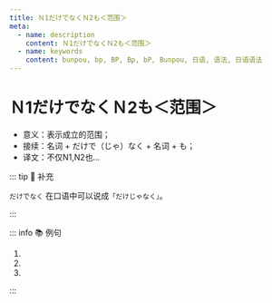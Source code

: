 ```yaml
---
title: Ｎ1だけでなくＮ2も＜范围＞
meta:
  - name: description
    content: Ｎ1だけでなくＮ2も＜范围＞
  - name: keywords
    content: bunpou, bp, BP, Bp, bP, Bunpou, 日语, 语法, 日语语法
---
```


# Ｎ1だけでなくＮ2も＜范围＞

* 意义：表示成立的范围；
* 接续：名词 + だけで（じゃ）なく + 名词 + も；
* 译文：不仅N1,N2也...

::: tip :bookmark: 补充

`だけでなく` 在口语中可以说成`「だけじゃなく」`。

:::

::: info :books: 例句

1. <grammer-content id='1-11-4-0' sentence="お[母/か]さんは[日本/にほん]の[舞台/ぶたい]**だけじゃなく**、[外国/がいこく]の[舞台/ぶたい]にも[興味/きょうみ]があるんですね。" trans="妈妈不仅对日本的舞台剧感兴趣，国外的舞台剧她也感兴趣。" />
2. <grammer-content id='1-11-4-1' sentence="あの[人/ひと]は[英語/えいご]**だけでなく**、[日本語/にほんご]も[話/はな]せます。" trans="那个人不仅会英语，也会日语。" />
3. <grammer-content id='1-11-4-2' sentence="1[年生/ねんせい]**だけじゃなく**、2[年生/ねんせい]と[3年生/ねんせい]もパーティーに[行/い]きます。" trans="聚会不止一年级学生，二三年级学生也去了。" />

:::
